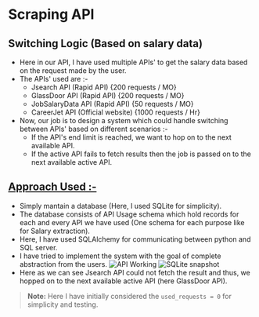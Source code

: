 # **Scraping API**
## Switching Logic (Based on salary data)
- Here in our API, I have used multiple APIs' to get the salary data based on the request made by the user.
- The APIs' used are :-
    - Jsearch API (Rapid API) {200 requests / MO}
    - GlassDoor API (Rapid API) {200 requests / MO}
    - JobSalaryData API (Rapid API) {50 requests / MO}
    - CareerJet API (Official website) {1000 requests / Hr}
- Now, our job is to design a system which could handle switching between APIs' based on different scenarios :-
    - If the API's end limit is reached, we want to hop on to the next available API.
    - If the active API fails to fetch results then the job is passed on to the next available active API.
## <u>Approach Used :-</u>
- Simply mantain a database (Here, I used SQLite for simplicity).
- The database consists of API Usage schema which hold records for each and every API we have used (One schema for each purpose like for Salary extraction).
- Here, I have used SQLAlchemy for communicating between python and SQL server.
- I have tried to implement the system with the goal of complete abstraction from the users.
![API Working](api_snapshot.png)
![SQLite snapshot](ss1.png)
- Here as we can see Jsearch API could not fetch the result and thus, we hopped on to the next available active API (here GlassDoor API).<br>
>**Note:** Here I have initially considered the ```used_requests = 0``` for simplicity and testing.